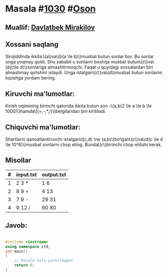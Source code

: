 
<h1>Masala #<a href="https://robocontest.uz/tasks/1030">1030</a> #<a href="https://robocontest.uz/tasks?category=1">Oson</a></h1>
<h2> Muallif: <a href="https://robocontest.uz/profile/mdspro">Davlatbek Mirakilov</a></h2>
<h2>Xossani saqlang</h2>
<p>Sirojiddinda ikkita:\(a\)va\(b(a \le b)\)musbat butun sonlar bor. Bu sonlar unga yoqmay qoldi. Shu sababli u sonlarni boshqa musbat butun\(c\)va\(d(c\le d)\)sonlariga almashtirmoqchi. Faqat u quyidagi xossalardan biri almashmay qolishini istaydi.
Unga istalgan\(c\)va\(d\)musbat butun sonlarini topishga yordam bering.</p>
<h2>Kiruvchi ma'lumotlar:</h2>
<p>Kirish oqimining birinchi qatorida ikkita butun son -\(a,b(2 \le a \le b \le 1000)\)hamda\((+,-,*,/)\)belgilaridan biri kiritiladi.</p>
<h2>Chiquvchi ma'lumotlar:</h2>
<p>Shartlarni qanoatlantiruvchi istalgan\((c,d) \ne (a,b)\)bo‘lgan\(c\)va\(d(c \le d \le 10^6)\)musbat sonlarni chop eting. Bunda\(c\)birinchi chop etilishi kerak.</p>
<h2>Misollar</h2>
<table>
    <thead>
        <tr>
            <th>#</th>
            <th>input.txt</th>
            <th>output.txt</th>
        </tr>
    </thead>
    <tbody>
            <tr>
                <td>1</td>
                <td>2 3 *</td>
                <td>1 6</td>
            </tr>
            <tr>
                <td>2</td>
                <td>8 9 +</td>
                <td>4 13</td>
            </tr>
            <tr>
                <td>3</td>
                <td>7 9 -</td>
                <td>29 31</td>
            </tr>
            <tr>
                <td>4</td>
                <td>9 12 /</td>
                <td>60 80</td>
            </tr>
    </tbody>
    </table>
    
<h2>Javob:</h2>

######
```cpp
#include <iostream>
using namespace std;
int main()
{
    // Masala hali yechilmagan
    return 0;
}
```
